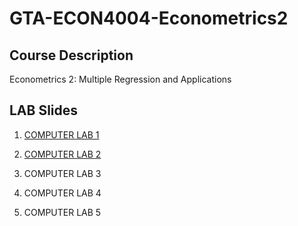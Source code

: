 # GTA-ECON4004-Econometrics2

## Course Description

Econometrics 2: Multiple Regression and Applications

## LAB Slides

1. [COMPUTER LAB 1](https://nbviewer.org/github/duongtrinhss/GTA-ECON4004-Econometrics2/blob/main/COMPUTER%20LAB%201/ECON4004-Lab1-slides.pdf)

2. [COMPUTER LAB 2](https://nbviewer.org/github/duongtrinhss/GTA-ECON4004-Econometrics2/blob/main/COMPUTER%20LAB%202/ECON4004-Lab2-slides.pdf)

3. COMPUTER LAB 3

4. COMPUTER LAB 4

5. COMPUTER LAB 5
